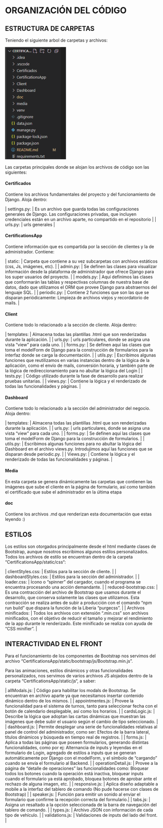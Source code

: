 # ORGANIZACIÓN DEL CÓDIGO

## ESTRUCTURA DE CARPETAS

Teniendo el siguiente arbol de carpetas y archivos:

<img src="https://github.com/MrHolmes19/certification-system/blob/main/doc/screenshots/carpeta-codigo.png?raw=true" width="200">

Las carpetas principales donde se alojan los archivos de código son las siguientes:


#### Certificados

Contiene los archivos fundamentales del proyecto y del funcionamiento de Django. Aloja dentro:

| settings.py:  | Es un archivo que guarda todas las configuraciones generales de Django. Las configuraciones privadas, que incluyen credenciales están en un archivo aparte, no compartido en el repositorio |
| urls.py:  | urls generales |


#### CertificationsApp

Contiene información que es compartida por la sección de clientes y la de administrador. Contiene:

| static:  | Carpeta que contiene a su vez subcarpetas con archivos estáticos (css, Js, imágenes, etc). |
| admin.py:  | Se definen las clases para visualizar información desde la plataforma de administrador que ofrece Django para los super usuarios del proyecto. |
| models.py: | Aquí definimos las clases que conformarán las tablas y respectivas columnas de nuestra base de datos, dado que utilizamos el ORM que provee Django para abstraernos del lenguaje SQL. |
| periodic.py: | Contiene 2 funciones que son las que se disparan periódicamente: Limpieza de archivos viejos y recordatorio de mails. |
 

#### Client

Contiene todo lo relacionado a la sección de cliente. Aloja dentro:

| templates: | Almacena todas las plantillas .html que son renderizadas durante la aplicación. |
| urls.py: | urls particulares, donde se asigna una vista “view” para cada uno. |
| forms.py: | Se definen aquí las clases que toma el modelForm de Django para la construcción de formularios para la interfaz donde se carga la documentación. |
| utils.py: | Escribimos algunas funciones que reutilizamos en varias instancias dentro de la lógica de la aplicación, como el envío de mails, conversión horaria, y también parte de la lógica de redireccionamiento para no abultar la lógica del Login |
| tests.py: | Código utilizado durante la fase de desarrollo para realizar pruebas unitarias. |
| views.py: | Contiene la lógica y el renderizado de todas las funcionalidades y páginas. |


#### Dashboard

Contiene todo lo relacionado a la sección del administrador del negocio. Aloja dentro:

| templates: | Almacena todas las plantillas .html que son renderizadas durante la aplicación. |
| urls.py: | urls particulares, donde se asigna una vista “view” para cada uno. |
| forms.py: | Se definen aquí las clases que toma el modelForm de Django para la construcción de formularios. |
| utils.py: | Escribimos algunas funciones para no abultar la lógica del Dashboard en el archivo views.py. Introdujimos aquí las funciones que se disparan desde periodic.py. |
| Views.py: | Contiene la lógica y el renderizado de todas las funcionalidades y páginas. |


#### Media

En esta carpeta se genera dinámicamente las carpetas que contienen las imágenes que sube el cliente en la página de formulario, así como también el certificado que sube el administrador en la última etapa 

#### doc

Contiene los archivos .md que renderizan esta documentación que estas leyendo :)


## ESTILOS

Los estilos son otorgados principalmente desde el html mediante clases de Bootstrap, aunque nosotros escribimos algunos estilos personalizados. Todos los archivos de estilo se encuentran dentro de la carpeta “CertificationsApp/static/css“:

| clientStyles.css: | Estilos para la sección de cliente. |
| dashboardStyles.css: | Estilos para la sección del administrador. |
| loader.css: | Icono o “spinner” del cargador, cuando el programa se encuentra procesando una acción demandante. |
| reduced-bootstrap.css:  | Es una contracción del archivo de Bootstrap que usamos durante el desarrollo, que conserva solamente las clases que utilizamos. Esta contracción se realiza antes de subir a producción con el comando “npm run build” que dispara la función de la Liberia “purgecss”. |
| Archivos minificados: | Todos los archivos con extensión “.min.css” son archivos minificados, con el objetivo de reducir el tamaño y mejorar el rendimiento de la app durante le renderizado. Este minificado se realiza con ayuda de “CSS minifier”. |


## INTERACTIVIDAD EN EL FRONT

Para el funcionamiento de los componentes de Bootstrap nos servimos del archivo “CertificationsApp/static/bootstrap/js/Bootstrap.min.js”.

Para las animaciones, estilos dinámicos y otras funcionalidades personalizados, nos servimos de varios archivos JS alojados dentro de la carpeta “CertificationsApp/static/js“, a saber:

| allModals.js: | Código para habilitar los modals de Bootstrap. Se encuentran en archivo aparte ya que necesitamos insertar contenido dinámico dentro de los mismos. |
| appointmentes.js: | Provee la funcionalidad para el sistema de turnos, tanto para seleccionar fecha con el botón de calendario desplegable, así como los horarios. |
| cardsLogic.js: | Describe la lógica que adoptan las cartas dinámicas que muestran las imágenes que debe subir el usuario según el cambio de tipo seleccionado. |
| dashboard.js: | Permite desplegar una serie de funcionalidades relativas al panel de control del administrador, como ser: Efectos de la barra lateral, títulos dinámicos y búsqueda en tiempo real de registros. |
| forms.js: | Aplica a todas las páginas que poseen formularios, generando distintas funcionalidades, como por ej: Alternancia de inputs y leyendas en el formulario de Login, agregado de estilos a inputs que se generan automáticamente por Django con el modelForm, y el símbolo de “cargando” cuando se envía el formulario al Backend. |
| operationDetail.js: | Provee a la página de “detalle de operaciones” las funcionalidades como: Bloquear todos los botones cuando la operación está inactiva, bloquear inputs cuando el formulario ya está aprobado, bloquea botones de aprobar ante el rechazo de alguna imagen, etc. |
| responsive.js: | Aplica diseño adaptable a mobile a la interfaz del tablero de comando (No pude hacerse con clases de Bootstrap) |
| speaker.js: | Función para emitir un sonido al enviar el formulario que confirme la recepción correcta del formulario.|
| tabs.js: | Asigna un resaltado a la opción seleccionada de la barra de navegación del tablero de comando. |
| types.js: | Archivo JSON con información de cada tipo de vehículo. |
| validations.js: | Validaciones de inputs del lado del front. |
